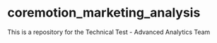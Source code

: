# coremotion_marketing_analysis
This is a repository for the Technical Test - Advanced Analytics Team
